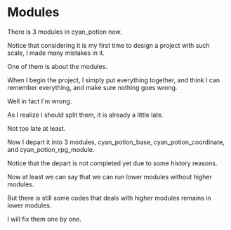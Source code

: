 # Modules

There is 3 modules in cyan_potion now.

Notice that considering it is my first time to design a project with such scale, I made many mistakes in it.

One of them is about the modules.

When I begin the project, I simply put everything together, and think I can remember everything, and make sure nothing goes wrong.

Well in fact I'm wrong.

As I realize I should split them, it is already a little late.

Not too late at least.

Now I depart it into 3 modules, cyan_potion_base, cyan_potion_coordinate, and cyan_potion_rpg_module.

Notice that the depart is not completed yet due to some history reasons.

Now at least we can say that we can run lower modules without higher modules.

But there is still some codes that deals with higher modules remains in lower modules.

I will fix them one by one.


